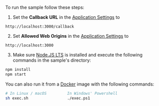 To run the sample follow these steps:

1) Set the **Callback URL** in the [Application Settings](${manage_url}/#/applications/${account.clientId}/settings) to
```text
http://localhost:3000/callback
```
2) Set **Allowed Web Origins** in the [Application Settings](${manage_url}/#/applications/${account.clientId}/settings) to
```text
http://localhost:3000
```
3) Make sure [Node.JS LTS](https://nodejs.org/en/download/) is installed and execute the following commands in the sample's directory:
```bash
npm install
npm start
```
You can also run it from a [Docker](https://www.docker.com) image with the following commands:

```bash
# In Linux / macOS         In Windows' Powershell
sh exec.sh                 ./exec.ps1
```
